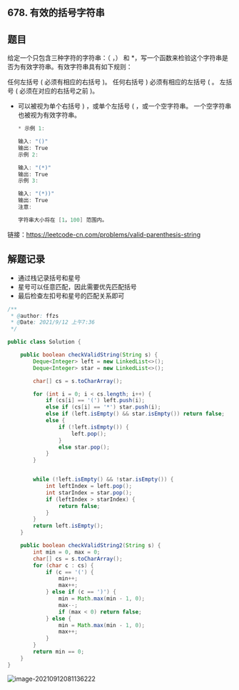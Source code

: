 ## 678. 有效的括号字符串

## 题目

给定一个只包含三种字符的字符串：（ ，） 和 *，写一个函数来检验这个字符串是否为有效字符串。有效字符串具有如下规则：

任何左括号 ( 必须有相应的右括号 )。
任何右括号 ) 必须有相应的左括号 ( 。
左括号 ( 必须在对应的右括号之前 )。
* 可以被视为单个右括号 ) ，或单个左括号 ( ，或一个空字符串。
  一个空字符串也被视为有效字符串。

  ```java
  * 示例 1:
  
  输入: "()"
  输出: True
  示例 2:
  
  输入: "(*)"
  输出: True
  示例 3:
  
  输入: "(*))"
  输出: True
  注意:
  
  字符串大小将在 [1，100] 范围内。
  ```

  


链接：https://leetcode-cn.com/problems/valid-parenthesis-string

## 解题记录

+ 通过栈记录括号和星号
+ 星号可以任意匹配，因此需要优先匹配括号
+ 最后检查左扣号和星号的匹配关系即可



```java
/**
 * @author: ffzs
 * @Date: 2021/9/12 上午7:36
 */

public class Solution {

    public boolean checkValidString(String s) {
        Deque<Integer> left = new LinkedList<>();
        Deque<Integer> star = new LinkedList<>();

        char[] cs = s.toCharArray();

        for (int i = 0; i < cs.length; i++) {
            if (cs[i] == '(') left.push(i);
            else if (cs[i] == '*') star.push(i);
            else if (left.isEmpty() && star.isEmpty()) return false;
            else {
                if (!left.isEmpty()) {
                    left.pop();
                }
                else star.pop();
            }
        }


        while (!left.isEmpty() && !star.isEmpty()) {
            int leftIndex = left.pop();
            int starIndex = star.pop();
            if (leftIndex > starIndex) {
                return false;
            }
        }
        return left.isEmpty();
    }

    public boolean checkValidString2(String s) {
        int min = 0, max = 0;
        char[] cs = s.toCharArray();
        for (char c : cs) {
            if (c == '(') {
                min++;
                max++;
            } else if (c == ')') {
                min = Math.max(min - 1, 0);
                max--;
                if (max < 0) return false;
            } else {
                min = Math.max(min - 1, 0);
                max++;
            }
        }
        return min == 0;
    }
}
```

![image-20210912081136222](https://gitee.com/ffzs/picture_go/raw/master/img/image-20210912081136222.png)